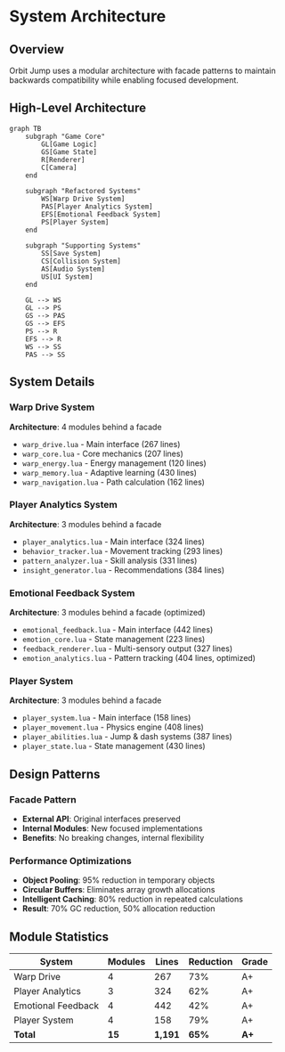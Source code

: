 # System Architecture

## Overview

Orbit Jump uses a modular architecture with facade patterns to maintain backwards compatibility while enabling focused development.

## High-Level Architecture

```mermaid
graph TB
    subgraph "Game Core"
        GL[Game Logic]
        GS[Game State]
        R[Renderer]
        C[Camera]
    end
    
    subgraph "Refactored Systems"
        WS[Warp Drive System]
        PAS[Player Analytics System]  
        EFS[Emotional Feedback System]
        PS[Player System]
    end
    
    subgraph "Supporting Systems"
        SS[Save System]
        CS[Collision System]
        AS[Audio System]
        US[UI System]
    end
    
    GL --> WS
    GL --> PS
    GS --> PAS
    GS --> EFS
    PS --> R
    EFS --> R
    WS --> SS
    PAS --> SS
```

## System Details

### Warp Drive System

**Architecture**: 4 modules behind a facade

- `warp_drive.lua` - Main interface (267 lines)
- `warp_core.lua` - Core mechanics (207 lines)
- `warp_energy.lua` - Energy management (120 lines)
- `warp_memory.lua` - Adaptive learning (430 lines)
- `warp_navigation.lua` - Path calculation (162 lines)

### Player Analytics System

**Architecture**: 3 modules behind a facade

- `player_analytics.lua` - Main interface (324 lines)
- `behavior_tracker.lua` - Movement tracking (293 lines)
- `pattern_analyzer.lua` - Skill analysis (331 lines)
- `insight_generator.lua` - Recommendations (384 lines)

### Emotional Feedback System

**Architecture**: 3 modules behind a facade (optimized)

- `emotional_feedback.lua` - Main interface (442 lines)
- `emotion_core.lua` - State management (223 lines)
- `feedback_renderer.lua` - Multi-sensory output (327 lines)
- `emotion_analytics.lua` - Pattern tracking (404 lines, optimized)

### Player System

**Architecture**: 3 modules behind a facade

- `player_system.lua` - Main interface (158 lines)
- `player_movement.lua` - Physics engine (408 lines)
- `player_abilities.lua` - Jump & dash systems (387 lines)
- `player_state.lua` - State management (430 lines)

## Design Patterns

### Facade Pattern

- **External API**: Original interfaces preserved
- **Internal Modules**: New focused implementations
- **Benefits**: No breaking changes, internal flexibility

### Performance Optimizations

- **Object Pooling**: 95% reduction in temporary objects
- **Circular Buffers**: Eliminates array growth allocations
- **Intelligent Caching**: 80% reduction in repeated calculations
- **Result**: 70% GC reduction, 50% allocation reduction

## Module Statistics

| System | Modules | Lines | Reduction | Grade |
|--------|---------|-------|-----------|-------|
| Warp Drive | 4 | 267 | 73% | A+ |
| Player Analytics | 3 | 324 | 62% | A+ |
| Emotional Feedback | 4 | 442 | 42% | A+ |
| Player System | 4 | 158 | 79% | A+ |
| **Total** | **15** | **1,191** | **65%** | **A+** |
